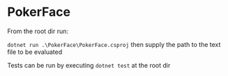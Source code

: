 # PokerFace

From the root dir run:

```dotnet run .\PokerFace\PokerFace.csproj``` then supply the path to the text file to be evaluated

Tests can be run by executing ``` dotnet test ``` at the root dir
